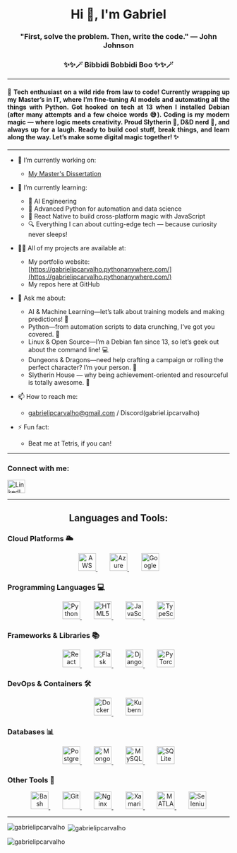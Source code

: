 <h1 align="center">Hi 👋, I'm Gabriel</h1>
<h3 align="center">"First, solve the problem. Then, write the code." — John Johnson</h3>
<h3 align="center">✨✨🪄 Bibbidi Bobbidi Boo ✨✨🪄</h3>

---

<h4 align="justify">🚀 Tech enthusiast on a wild ride from law to code! Currently wrapping up my Master’s in IT, where I’m fine-tuning AI models and automating all the things with Python. Got hooked on tech at 13 when I installed Debian (after many attempts and a few choice words 😅). Coding is my modern magic — where logic meets creativity. Proud Slytherin 🐍, D&D nerd 🎲, and always up for a laugh. Ready to build cool stuff, break things, and learn along the way. Let’s make some digital magic together! ✨</h4>

---

- 🔭 I’m currently working on:
  - [My Master's Dissertation](https://github.com/gabrielipcarvalho/dissertation)

- 🌱 I’m currently learning: 
  - 🧠 AI Engineering
  - 🐍 Advanced Python for automation and data science
  - 📱 React Native to build cross-platform magic with JavaScript
  - 🔍 Everything I can about cutting-edge tech — because curiosity never sleeps!

- 👨‍💻 All of my projects are available at: 
  - My portfolio website: [https://gabrielipcarvalho.pythonanywhere.com/](https://gabrielipcarvalho.pythonanywhere.com/)
  - My repos here at GitHub

- 💬 Ask me about: 
  - AI & Machine Learning—let’s talk about training models and making predictions! 🤖 
  - Python—from automation scripts to data crunching, I’ve got you covered. 🐍 
  - Linux & Open Source—I’m a Debian fan since 13, so let’s geek out about the command line! 💻 
  - Dungeons & Dragons—need help crafting a campaign or rolling the perfect character? I’m your person. 🎲
  - Slytherin House — why being achievement-oriented and resourceful is totally awesome. 🐍

- 📫 How to reach me: 
  - gabrielipcarvalho@gmail.com / Discord(gabriel.ipcarvalho)

- ⚡ Fun fact: 
  - Beat me at Tetris, if you can!

---

<h3 align="left">Connect with me:</h3>
<p align="left">
<a href="https://linkedin.com/in/gabriel-ipcarvalho" target="blank"><img align="center" src="https://cdn.jsdelivr.net/npm/simple-icons@v4/icons/linkedin.svg" alt="LinkedIn" height="30" width="40" /></a>
</p>

---

<h2 align="center">Languages and Tools:</h2>

### **Cloud Platforms** 🌥️
<p align="center">
  <a href="https://aws.amazon.com" target="_blank" rel="noreferrer">
    <img src="https://img.icons8.com/color/48/000000/amazon-web-services.png" alt="AWS" width="40" height="40"/>
  </a> &nbsp;&nbsp;&nbsp;&nbsp;&nbsp;&nbsp;
  <a href="https://azure.microsoft.com/en-in/" target="_blank" rel="noreferrer">
    <img src="https://img.icons8.com/color/48/000000/azure-1.png" alt="Azure" width="40" height="40"/>
  </a> &nbsp;&nbsp;&nbsp;&nbsp;&nbsp;&nbsp;
  <a href="https://cloud.google.com" target="_blank" rel="noreferrer">
    <img src="https://img.icons8.com/color/48/000000/google-cloud.png" alt="Google Cloud" width="40" height="40"/>
  </a>
</p>

### **Programming Languages** 💻
<p align="center">
  <a href="https://www.python.org" target="_blank" rel="noreferrer">
    <img src="https://img.icons8.com/color/48/000000/python--v1.png" alt="Python" width="40" height="40"/>
  </a> &nbsp;&nbsp;&nbsp;&nbsp;&nbsp;&nbsp;
  <a href="https://www.w3.org/html/" target="_blank" rel="noreferrer">
    <img src="https://img.icons8.com/color/48/000000/html-5--v1.png" alt="HTML5" width="40" height="40"/>
  </a> &nbsp;&nbsp;&nbsp;&nbsp;&nbsp;&nbsp;
  <a href="https://developer.mozilla.org/en-US/docs/Web/JavaScript" target="_blank" rel="noreferrer">
    <img src="https://img.icons8.com/color/48/000000/javascript--v1.png" alt="JavaScript" width="40" height="40"/>
  </a> &nbsp;&nbsp;&nbsp;&nbsp;&nbsp;&nbsp;
  <a href="https://www.typescriptlang.org/" target="_blank" rel="noreferrer">
    <img src="https://img.icons8.com/color/48/000000/typescript.png" alt="TypeScript" width="40" height="40"/>
  </a>
</p>

### **Frameworks & Libraries** 📚
<p align="center">
  <a href="https://reactjs.org/" target="_blank" rel="noreferrer">
    <img src="https://img.icons8.com/ultraviolet/40/000000/react--v1.png" alt="React" width="40" height="40"/>
  </a> &nbsp;&nbsp;&nbsp;&nbsp;&nbsp;&nbsp;
  <a href="https://flask.palletsprojects.com/" target="_blank" rel="noreferrer">
    <img src="https://img.icons8.com/ios/40/000000/flask.png" alt="Flask" width="40" height="40"/>
  </a> &nbsp;&nbsp;&nbsp;&nbsp;&nbsp;&nbsp;
  <a href="https://www.djangoproject.com/" target="_blank" rel="noreferrer">
    <img src="https://img.icons8.com/external-tal-revivo-color-tal-revivo/48/000000/external-django-is-a-high-level-python-web-framework-that-encourages-rapid-development-logo-color-tal-revivo.png" alt="Django" width="40" height="40"/>
  </a> &nbsp;&nbsp;&nbsp;&nbsp;&nbsp;&nbsp;
  <a href="https://pytorch.org/" target="_blank" rel="noreferrer">
    <img src="https://img.icons8.com/color/48/000000/pytorch.png" alt="PyTorch" width="40" height="40"/>
  </a>
</p>

### **DevOps & Containers** 🛠️
<p align="center">
  <a href="https://www.docker.com/" target="_blank" rel="noreferrer">
    <img src="https://img.icons8.com/color/48/000000/docker.png" alt="Docker" width="40" height="40"/>
  </a> &nbsp;&nbsp;&nbsp;&nbsp;&nbsp;&nbsp;
  <a href="https://kubernetes.io" target="_blank" rel="noreferrer">
    <img src="https://img.icons8.com/color/48/000000/kubernetes.png" alt="Kubernetes" width="40" height="40"/>
  </a>
</p>

### **Databases** 📊
<p align="center">
  <a href="https://www.postgresql.org" target="_blank" rel="noreferrer">
    <img src="https://img.icons8.com/color/48/000000/postgreesql.png" alt="PostgreSQL" width="40" height="40"/>
  </a> &nbsp;&nbsp;&nbsp;&nbsp;&nbsp;&nbsp;
  <a href="https://www.mongodb.com/" target="_blank" rel="noreferrer">
    <img src="https://img.icons8.com/color/48/000000/mongodb.png" alt="MongoDB" width="40" height="40"/>
  </a> &nbsp;&nbsp;&nbsp;&nbsp;&nbsp;&nbsp;
  <a href="https://www.mysql.com/" target="_blank" rel="noreferrer">
    <img src="https://img.icons8.com/color/48/000000/mysql-logo.png" alt="MySQL" width="40" height="40"/>
  </a> &nbsp;&nbsp;&nbsp;&nbsp;&nbsp;&nbsp;
  <a href="https://www.sqlite.org/" target="_blank" rel="noreferrer">
    <img src="https://img.icons8.com/color/48/000000/sql.png" alt="SQLite" width="40" height="40"/>
  </a>
</p>

### **Other Tools** 🔧
<p align="center">
  <a href="https://www.gnu.org/software/bash/" target="_blank" rel="noreferrer">
    <img src="https://img.icons8.com/color/48/000000/gnu-bash.png" alt="Bash" width="40" height="40"/>
  </a> &nbsp;&nbsp;&nbsp;&nbsp;&nbsp;&nbsp;
  <a href="https://git-scm.com/" target="_blank" rel="noreferrer">
    <img src="https://img.icons8.com/color/48/000000/git.png" alt="Git" width="40" height="40"/>
  </a> &nbsp;&nbsp;&nbsp;&nbsp;&nbsp;&nbsp;
  <a href="https://www.nginx.com" target="_blank" rel="noreferrer">
    <img src="https://img.icons8.com/color/48/000000/nginx.png" alt="Nginx" width="40" height="40"/>
  </a> &nbsp;&nbsp;&nbsp;&nbsp;&nbsp;&nbsp;
  <a href="https://dotnet.microsoft.com/apps/xamarin" target="_blank" rel="noreferrer">
    <img src="https://img.icons8.com/color/48/000000/xamarin.png" alt="Xamarin" width="40" height="40"/>
  </a> &nbsp;&nbsp;&nbsp;&nbsp;&nbsp;&nbsp;
  <a href="https://www.mathworks.com/" target="_blank" rel="noreferrer">
    <img src="https://img.icons8.com/color/48/000000/matlab.png" alt="MATLAB" width="40" height="40"/>
  </a> &nbsp;&nbsp;&nbsp;&nbsp;&nbsp;&nbsp;
  <a href="https://www.selenium.dev" target="_blank" rel="noreferrer">
    <img src="https://img.icons8.com/color/48/000000/selenium-test-automation.png" alt="Selenium" width="40" height="40"/>
  </a>
</p>

---

<p><img align="left" src="https://github-readme-stats.vercel.app/api/top-langs?username=gabrielipcarvalho&show_icons=true&locale=en&layout=compact" alt="gabrielipcarvalho" /></p>

<p>&nbsp;<img align="center" src="https://github-readme-stats.vercel.app/api?username=gabrielipcarvalho&show_icons=true&locale=en" alt="gabrielipcarvalho" /></p>

<p><img align="center" src="https://github-readme-streak-stats.herokuapp.com/?user=gabrielipcarvalho&" alt="gabrielipcarvalho" /></p>
